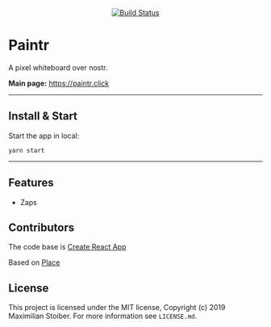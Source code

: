 <div align="center">
  <a href="https://github.com/KoalaSat/paintr/actions?query=workflow%3Abuild">
    <img src="https://github.com/KoalaSat/paintr/workflows/build/badge.svg" alt="Build Status" />
  </a>
</div>

# Paintr

A pixel whiteboard over nostr.

**Main page:** https://paintr.click

---

## Install & Start

Start the app in local:

```shell
yarn start
```

---

## Features

- Zaps

## Contributors

The code base is [Create React App](https://github.com/facebook/create-react-app)

Based on [Place](https://github.com/colorlessenergy/place)

## License

This project is licensed under the MIT license, Copyright (c) 2019 Maximilian Stoiber.
For more information see `LICENSE.md`.
